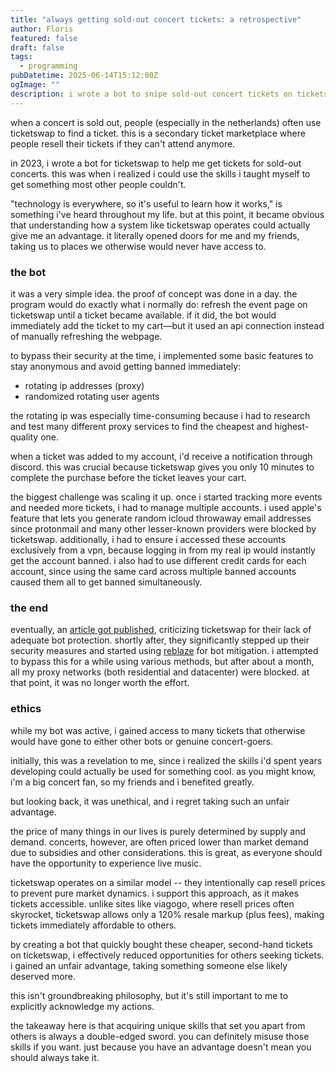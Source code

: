 ```yaml
---
title: "always getting sold-out concert tickets: a retrospective"
author: Floris
featured: false
draft: false
tags:
  - programming
pubDatetime: 2025-06-14T15:12:00Z
ogImage: ""
description: i wrote a bot to snipe sold-out concert tickets on ticketswap using proxies and throwaway accounts - then realized the ethical cost of outsmarting the system.
---
```


when a concert is sold out, people (especially in the netherlands) often use ticketswap to find a ticket. this is a secondary ticket marketplace where people resell their tickets if they can't attend anymore.

in 2023, i wrote a bot for ticketswap to help me get tickets for sold-out concerts. this was when i realized i could use the skills i taught myself to get something most other people couldn't.

"technology is everywhere, so it's useful to learn how it works," is something i've heard throughout my life. but at this point, it became obvious that understanding how a system like ticketswap operates could actually give me an advantage. it literally opened doors for me and my friends, taking us to places we otherwise would never have access to.

### the bot

it was a very simple idea. the proof of concept was done in a day. the program would do exactly what i normally do: refresh the event page on ticketswap until a ticket became available. if it did, the bot would immediately add the ticket to my cart—but it used an api connection instead of manually refreshing the webpage.

to bypass their security at the time, i implemented some basic features to stay anonymous and avoid getting banned immediately:

- rotating ip addresses (proxy)
- randomized rotating user agents

the rotating ip was especially time-consuming because i had to research and test many different proxy services to find the cheapest and highest-quality one.

when a ticket was added to my account, i'd receive a notification through discord. this was crucial because ticketswap gives you only 10 minutes to complete the purchase before the ticket leaves your cart.

the biggest challenge was scaling it up. once i started tracking more events and needed more tickets, i had to manage multiple accounts. i used apple's feature that lets you generate random icloud throwaway email addresses since protonmail and many other lesser-known providers were blocked by ticketswap. additionally, i had to ensure i accessed these accounts exclusively from a vpn, because logging in from my real ip would instantly get the account banned. i also had to use different credit cards for each account, since using the same card across multiple banned accounts caused them all to get banned simultaneously.

### the end

eventually, an [article got published](https://www.rtl.nl/rtl-nieuws/artikel/5395608/ticketswap-bots-automatisch-ticket-kopen), criticizing ticketswap for their lack of adequate bot protection. shortly after, they significantly stepped up their security measures and started using [reblaze](https://waap.docs.link11.com/v2.16/introduction-to-reblaze) for bot mitigation. i attempted to bypass this for a while using various methods, but after about a month, all my proxy networks (both residential and datacenter) were blocked. at that point, it was no longer worth the effort.

### ethics

while my bot was active, i gained access to many tickets that otherwise would have gone to either other bots or genuine concert-goers.

initially, this was a revelation to me, since i realized the skills i'd spent years developing could actually be used for something cool. as you might know, i'm a big concert fan, so my friends and i benefited greatly.

but looking back, it was unethical, and i regret taking such an unfair advantage.

the price of many things in our lives is purely determined by supply and demand. concerts, however, are often priced lower than market demand due to subsidies and other considerations. this is great, as everyone should have the opportunity to experience live music.

ticketswap operates on a similar model -- they intentionally cap resell prices to prevent pure market dynamics. i support this approach, as it makes tickets accessible. unlike sites like viagogo, where resell prices often skyrocket, ticketswap allows only a 120% resale markup (plus fees), making tickets immediately affordable to others.

by creating a bot that quickly bought these cheaper, second-hand tickets on ticketswap, i effectively reduced opportunities for others seeking tickets. i gained an unfair advantage, taking something someone else likely deserved more.

this isn't groundbreaking philosophy, but it's still important to me to explicitly acknowledge my actions.

the takeaway here is that acquiring unique skills that set you apart from others is always a double-edged sword. you can definitely misuse those skills if you want. just because you have an advantage doesn't mean you should always take it.
